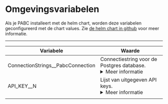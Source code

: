 

# Omgevingsvariabelen

Als je PABC installeert met de helm chart, worden deze variabelen geconfigureerd met de chart values. Zie [de helm chart in github](https://github.com/Platform-Autorisatie-Beheer-Component/PABC-API/tree/main/charts/pabc) voor meer informatie.
 
---------------------------------
| **Variabele**                      | **Waarde**                                                     |
|------------------------------------|----------------------------------------------------------------|
| ConnectionStrings__PabcConnection | Connectiestring voor de Postgres database. <details> <summary>Meer informatie </summary> Volgens het format `Host=my-hostname; Database=database-name; Username=my-username; Password=my-secret-password`. In de helm chart worden deze waardes individueel opgegeven onder `settings.database`. </details> |
| API_KEY__N            | Lijst van uitgegeven API keys. <details> <summary>Meer informatie </summary>Er kunnen meerdere API keys opgenomen worden in de configuratie: API_KEY__0, API_KEY__1, etc. De API keys kunnen elke willekeurige waarde hebben. Calls naar de api moeten voorzien zijn van een 'X-API-KEY' header met als waarde een van deze API keys. In de helm chart worden deze waardes opgegeven onder `settings.apiKeys` </details>         |
|  |  |
